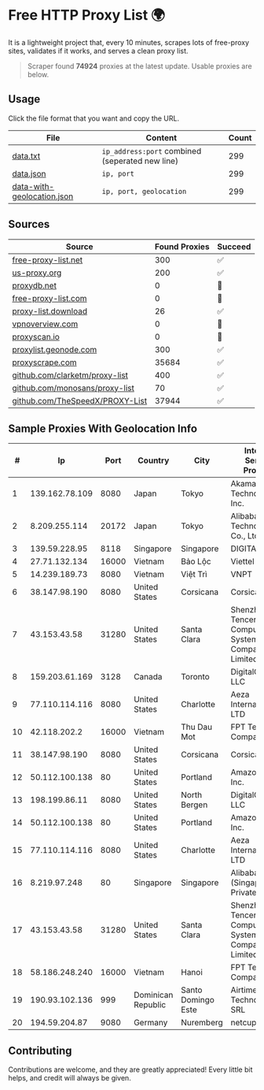 
# Free HTTP Proxy List 🌍

It is a lightweight project that, every 10 minutes, scrapes lots of free-proxy sites, validates if it works, and serves a clean proxy list.


> Scraper found **74924** proxies at the latest update. Usable proxies are below.

## Usage

Click the file format that you want and copy the URL.


|File|Content|Count|
|----|-------|-----|
|[data.txt](https://raw.githubusercontent.com/themiralay/Proxy-List-World/master/data.txt)|`ip_address:port` combined (seperated new line)|299|
|[data.json](https://raw.githubusercontent.com/themiralay/Proxy-List-World/master/data.json)|`ip, port`|299|
|[data-with-geolocation.json](https://raw.githubusercontent.com/themiralay/Proxy-List-World/master/data-with-geolocation.json)|`ip, port, geolocation`|299|

## Sources

|Source|Found Proxies|Succeed|
|------|-------------|-------|
|[free-proxy-list.net](https://free-proxy-list.net)|300|✅|
|[us-proxy.org](https://www.us-proxy.org)|200|✅|
|[proxydb.net](http://proxydb.net)|0|🚫|
|[free-proxy-list.com](https://free-proxy-list.com/?page=&port=&type%5B%5D=http&type%5B%5D=https&up_time=0&search=Search)|0|🚫|
|[proxy-list.download](https://www.proxy-list.download/HTTP)|26|✅|
|[vpnoverview.com](https://vpnoverview.com/privacy/anonymous-browsing/free-proxy-servers)|0|🚫|
|[proxyscan.io](https://www.proxyscan.io)|0|🚫|
|[proxylist.geonode.com](https://proxylist.geonode.com/api/proxy-list?limit=300&page=1&sort_by=lastChecked&sort_type=desc&protocols=http,https)|300|✅|
|[proxyscrape.com](https://api.proxyscrape.com/v2/?request=displayproxies&protocol=http&timeout=10000&country=all&ssl=all&anonymity=all)|35684|✅|
|[github.com/clarketm/proxy-list](https://raw.githubusercontent.com/clarketm/proxy-list/master/proxy-list-raw.txt)|400|✅|
|[github.com/monosans/proxy-list](https://raw.githubusercontent.com/monosans/proxy-list/main/proxies/http.txt)|70|✅|
|[github.com/TheSpeedX/PROXY-List](https://raw.githubusercontent.com/TheSpeedX/PROXY-List/master/http.txt)|37944|✅|


## Sample Proxies With Geolocation Info

|#|Ip|Port|Country|City|Internet Service Provider|
|-|--|----|-------|----|-------------------------|
|1|139.162.78.109|8080|Japan|Tokyo|Akamai Technologies, Inc.|
|2|8.209.255.114|20172|Japan|Tokyo|Alibaba (US) Technology Co., Ltd.|
|3|139.59.228.95|8118|Singapore|Singapore|DIGITALOCEAN|
|4|27.71.132.134|16000|Vietnam|Bảo Lộc|Viettel Group|
|5|14.239.189.73|8080|Vietnam|Việt Trì|VNPT|
|6|38.147.98.190|8080|United States|Corsicana|Corsicana ISD|
|7|43.153.43.58|31280|United States|Santa Clara|Shenzhen Tencent Computer Systems Company Limited|
|8|159.203.61.169|3128|Canada|Toronto|DigitalOcean, LLC|
|9|77.110.114.116|8080|United States|Charlotte|Aeza International LTD|
|10|42.118.202.2|16000|Vietnam|Thu Dau Mot|FPT Telecom Company|
|11|38.147.98.190|8080|United States|Corsicana|Corsicana ISD|
|12|50.112.100.138|80|United States|Portland|Amazon.com, Inc.|
|13|198.199.86.11|8080|United States|North Bergen|DigitalOcean, LLC|
|14|50.112.100.138|80|United States|Portland|Amazon.com, Inc.|
|15|77.110.114.116|8080|United States|Charlotte|Aeza International LTD|
|16|8.219.97.248|80|Singapore|Singapore|Alibaba Cloud (Singapore) Private Limited|
|17|43.153.43.58|31280|United States|Santa Clara|Shenzhen Tencent Computer Systems Company Limited|
|18|58.186.248.240|16000|Vietnam|Hanoi|FPT Telecom Company|
|19|190.93.102.136|999|Dominican Republic|Santo Domingo Este|Airtime Technology SRL|
|20|194.59.204.87|9080|Germany|Nuremberg|netcup GmbH|



## Contributing

Contributions are welcome, and they are greatly appreciated! Every
little bit helps, and credit will always be given.

